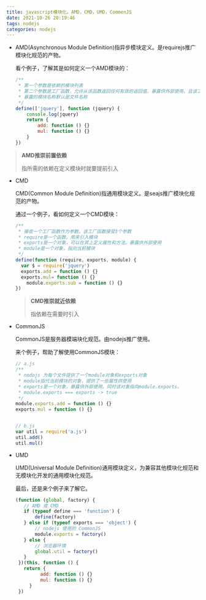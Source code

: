 ```yaml
---
title: javascript模块化。AMD，CMD，UMD，CommenJS
date: 2021-10-26 20:19:46
tags: nodejs
categories: nodejs
---
```


* AMD(Asynchronous Module Definition)指异步模块定义。是requirejs推广模块化规范的产物。

  看个例子，了解其是如何定义一个AMD模块的：

  ```javascript
  /**
   * 第一个参数是依赖的模块列表
   * 第二个参数是工厂函数，允许从该函数返回任何有效的返回值，暴露供外部使用。且该工厂函数的参数列表对应依赖的模块列表
   * 暴露的模块名称默认是文件名称
   */
  define(['jquery'], function (jquery) {
      console.log(jquery)
      return {
          add: function () {}
          mul: function () {}
      }
  })
  ```

> **AMD推崇前置依赖**
>
> 指所需的依赖在定义模块时就要提前引入

* CMD

  CMD(Common Module Definition)指通用模块定义。是seajs推广模块化规范的产物。

  通过一个例子，看如何定义一个CMD模块：

  ```javascript
  /**
   * 接收一个工厂函数作为参数。该工厂函数接受3个参数
   * require是一个函数，用来引入模块
   * exports是一个对象，可以在其上定义属性和方法。暴露供外部使用
   * module是一个对象，指向当前模块
   */
  define(function (require, exports, module) {
  	var $ = require('jquery')
  	exports.add = function () {}
  	exports.mul= function () {}
      module.exports.sub = function () {}
  })
  
  ```

  > **CMD推崇就近依赖**
  >
  > 指依赖在需要时引入


* CommonJS

  CommonJS是服务器模端块化规范。由nodejs推广使用。

  来个例子，帮助了解使用CommonJS模块：

  ```javascript
  // a.js
  /**
   * nodojs 为每个文件提供了一个module对象和exports对象
   * module指代当前模块的对象，提供了一些属性供使用
   * exports是一个对象，暴露供外部使用。同时该对象指向module.exports。
   * module.exports === exports -> true
   */
  module.exports.add = function () {}
  exports.mul = function () {}
  
  
  // b.js
  var util = require('a.js')
  util.add()
  util.mul()
  ```


* UMD

  UMD(Universal Module Definition)通用模块定义，为兼容其他模块化规范和无模块化开发的通用模块化规范。

  最后，还是来个例子来了解它。

  ```javascript
  (function (global, factory) {
  	 // AMD 或 CMD
  	 if (typeof define === 'function') {
  		 define(factory)
  	 } else if (typeof exports === 'object') {
  		 // nodejs 使用的 CommonJS
  		 module.exports = factory()
  	 } else {
  		 // 浏览器环境
  		 global.util = factory()
  	 }
   })(this, function () {
  	 return {
           add: function () {}
           mul: function () {}
       }
   })
  ```

  

  
